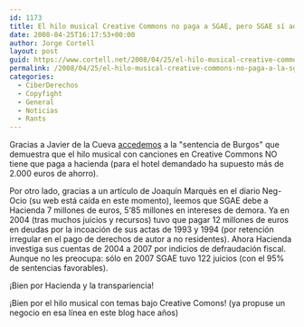 ```yaml
---
id: 1173
title: El hilo musical Creative Commons no paga a SGAE, pero SGAE sí adeuda a Hacienda
date: 2008-04-25T16:17:53+00:00
author: Jorge Cortell
layout: post
guid: https://www.cortell.net/2008/04/25/el-hilo-musical-creative-commons-no-paga-a-la-sgae-pero-sgae-si-adeuda-a-hacienda/
permalink: /2008/04/25/el-hilo-musical-creative-commons-no-paga-a-la-sgae-pero-sgae-si-adeuda-a-hacienda/
categories:
  - CiberDerechos
  - Copyfight
  - General
  - Noticias
  - Rants
---
```

Gracias a Javier de la Cueva <a href="https://derecho-internet.org/node/431" title="Derecho-Internet" target="_blank">accedemos</a> a la "sentencia de Burgos" que demuestra que el hilo musical con canciones en Creative Commons NO tiene que paga a hacienda (para el hotel demandado ha supuesto más de 2.000 euros de ahorro).

Por otro lado, gracias a un artículo de Joaquín Marqués en el diario Neg-Ocio (su web está caída en este momento), leemos que SGAE debe a Hacienda 7 millones de euros, 5‘85 millones en intereses de demora. Ya en 2004 (tras muchos juicios y recursos) tuvo que pagar 12 millones de euros en deudas por la incoación de sus actas de 1993 y 1994 (por retención irregular en el pago de derechos de autor a no residentes). Ahora Hacienda investiga sus cuentas de 2004 a 2007 por indicios de defraudación fiscal. Aunque no les preocupa: sólo en 2007 SGAE tuvo 122 juicios (con el 95% de sentencias favorables).

¡Bien por Hacienda y la transpariencia!

¡Bien por el hilo musical con temas bajo Creative Comons! (ya propuse un negocio en esa línea en este blog hace años)
